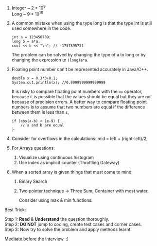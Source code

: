 1.  Integer ~ 2 * 10<sup>9</sup> <br>
    Long ~ 9 * 10<sup>18</sup>


2.  A common mistake when using the type long is that the type
    int is still used somewhere in the code.
    ```
    int a = 123456789;
    long b = a*a;
    cout << b << "\n"; // -1757895751
    ```
    The problem can be solved by changing the type of a to 
    long or by changing the expression to `(long)a*a`.


3.  Floating point number can't be represented accurately in Java/C++.
    ```
    double x = 0.3*3+0.1;
    System.out.println(x); //0.9999999999999999
    ```
    It is risky to compare floating point numbers with 
    the `==` operator, because it is possible that the 
    values should be equal but they are not because of 
    precision errors. A better way to compare floating 
    point numbers is to assume that two numbers are equal 
    if the difference between them is less than `ε`,
    
    ```
    if (abs(a-b) < 1e-9) {
        // a and b are equal
    }
    ```


4.  Consider for overflows in the calculations:
    mid = left + (right-left)/2;


5.  For Arrays questions:
    1. Visualize using continuous histogram
    2. Use index as implicit counter (Throttling Gateway)


6.  When a sorted array is given things that must come to mind:
    1. Binary Search
    2. Two pointer technique -> Three Sum, Container with most water.

        Consider using max & min functions.



Best Trick:

Step 1: **Read** & **Understand** the question thoroughly.<br>
Step 2: **DO NOT** jump to coding, create test cases and corner cases.<br>
Step 3: Now try to solve the problem and apply methods learnt.

Meditate before the interview. :)